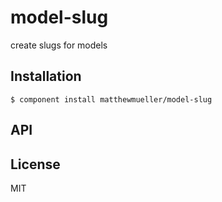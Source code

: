 
# model-slug

  create slugs for models

## Installation

    $ component install matthewmueller/model-slug

## API



## License

  MIT
